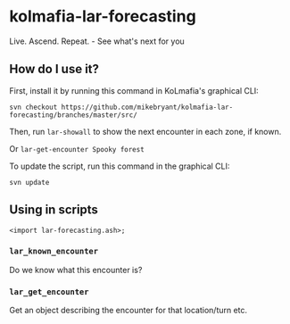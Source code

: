 # kolmafia-lar-forecasting
Live. Ascend. Repeat. - See what's next for you

## How do I use it?
First, install it by running this command in KoLmafia's graphical CLI:

```
svn checkout https://github.com/mikebryant/kolmafia-lar-forecasting/branches/master/src/
```

Then, run `lar-showall` to show the next encounter in each zone, if known.

Or `lar-get-encounter Spooky forest`

To update the script, run this command in the graphical CLI:

```
svn update
```


## Using in scripts

`<import lar-forecasting.ash>;`

### `lar_known_encounter`

Do we know what this encounter is?

### `lar_get_encounter`

Get an object describing the encounter for that location/turn etc.
